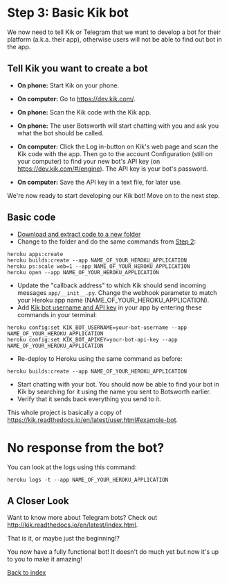 # Step 3: Basic Kik bot

We now need to tell Kik or Telegram that we want to develop a bot for their platform (a.k.a. their app), otherwise users will not be able to find out bot in the app.

## Tell Kik you want to create a bot

- **On phone:** Start Kik on your phone.

- **On computer:** Go to <https://dev.kik.com/>.

- **On phone:** Scan the Kik code with the Kik app.
- **On phone:** The user Botsworth will start chatting with you and ask you what the bot should be called.

- **On computer:** Click the Log in-button on Kik's web page and scan the Kik code with the app. Then go to the account Configuration (still on your computer) to find your new bot's API key (on <https://dev.kik.com/#/engine>). The API key is your bot's password.
- **On computer:** Save the API key in a text file, for later use.

We're now ready to start developing our Kik bot! Move on to the next step.

## Basic code
- [Download and extract code to a new folder](https://github.com/nicevo/helloworld-klarna/archive/step-3-kik.zip)
- Change to the folder and do the same commands from [Step 2](./step-heroku.md):
```
heroku apps:create
heroku builds:create --app NAME_OF_YOUR_HEROKU_APPLICATION
heroku ps:scale web=1 --app NAME_OF_YOUR_HEROKU_APPLICATION
heroku open --app NAME_OF_YOUR_HEROKU_APPLICATION
```
- Update the "callback address" to which Kik should send incoming messages `app/__init__.py`. Change the webhook parameter to match your Heroku app name (NAME_OF_YOUR_HEROKU_APPLICATION).
- Add [Kik bot username and API key](https://dev.kik.com/#/engine) in your app by entering these commands in your terminal:
```
heroku config:set KIK_BOT_USERNAME=your-bot-username --app NAME_OF_YOUR_HEROKU_APPLICATION 
heroku config:set KIK_BOT_APIKEY=your-bot-api-key --app NAME_OF_YOUR_HEROKU_APPLICATION
```
- Re-deploy to Heroku using the same command as before:
```
heroku builds:create --app NAME_OF_YOUR_HEROKU_APPLICATION
```
- Start chatting with your bot. You should now be able to find your bot in Kik by searching for it using the name you sent to Botsworth earlier. 
- Verify that it sends back everything you send to it.

This whole project is basically a copy of <https://kik.readthedocs.io/en/latest/user.html#example-bot>.

# No response from the bot? 
You can look at the logs using this command:

```
heroku logs -t --app NAME_OF_YOUR_HEROKU_APPLICATION
```
## A Closer Look

Want to know more about Telegram bots? Check out <http://kik.readthedocs.io/en/latest/index.html>.

That is it, or maybe just the beginning!?

You now have a fully functional bot! It doesn't do much yet but now it's up to you to make it amazing!

[Back to index](./index.md)
